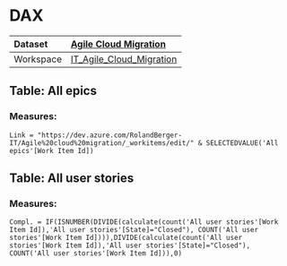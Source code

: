 



# DAX

|Dataset|[Agile Cloud Migration](./../Agile-Cloud-Migration.md)|
| :--- | :--- |
|Workspace|[IT_Agile_Cloud_Migration](../../Workspaces/IT_Agile_Cloud_Migration.md)|

## Table: All epics

### Measures:


```dax
Link = "https://dev.azure.com/RolandBerger-IT/Agile%20cloud%20migration/_workitems/edit/" & SELECTEDVALUE('All epics'[Work Item Id])
```


## Table: All user stories

### Measures:


```dax
Compl. = IF(ISNUMBER(DIVIDE(calculate(count('All user stories'[Work Item Id]),'All user stories'[State]="Closed"), COUNT('All user stories'[Work Item Id]))),DIVIDE(calculate(count('All user stories'[Work Item Id]),'All user stories'[State]="Closed"), COUNT('All user stories'[Work Item Id])),0)
```

